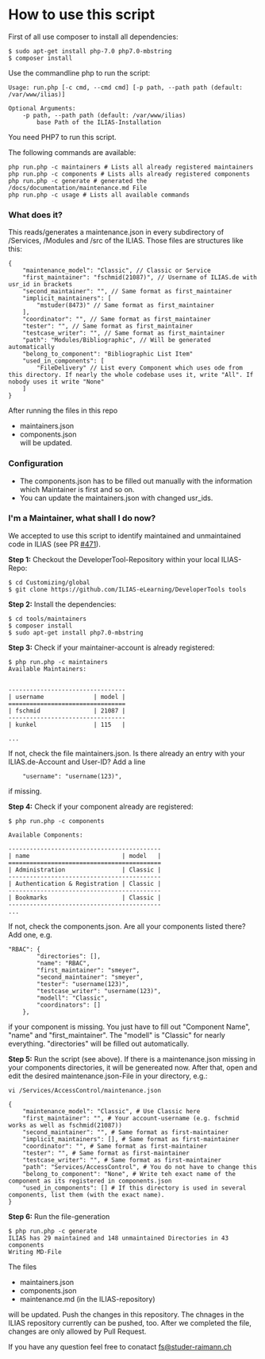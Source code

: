 # How to use this script
First of all use composer to install all dependencies:
```
$ sudo apt-get install php-7.0 php7.0-mbstring
$ composer install 
```

Use the commandline php to run the script:

```
Usage: run.php [-c cmd, --cmd cmd] [-p path, --path path (default: /var/www/ilias)]

Optional Arguments:
	-p path, --path path (default: /var/www/ilias)
		base Path of the ILIAS-Installation
```

You need PHP7 to run this script.

The following commands are available:

```
php run.php -c maintainers # Lists all already registered maintainers
php run.php -c components # Lists alls already registered components
php run.php -c generate # generated the /docs/documentation/maintenance.md File
php run.php -c usage # Lists all available commands
```

### What does it?
This reads/generates a maintenance.json in every subdirectory of /Services, /Modules and /src of the ILIAS. 
Those files are structures like this:

```
{
    "maintenance_model": "Classic", // Classic or Service 
    "first_maintainer": "fschmid(21087)", // Username of ILIAS.de with usr_id in brackets
    "second_maintainer": "", // Same format as first_maintainer
    "implicit_maintainers": [
        "mstuder(8473)" // Same format as first_maintainer
    ],
    "coordinator": "", // Same format as first_maintainer
    "tester": "", // Same format as first_maintainer
    "testcase_writer": "", // Same format as first_maintainer
    "path": "Modules/Bibliographic", // Will be generated automatically
    "belong_to_component": "Bibliographic List Item"
    "used_in_components": [
        "FileDelivery" // List every Component which uses ode from this directory. If nearly the whole codebase uses it, write "All". If nobody uses it write "None"
    ]
}
```

After running the files in this repo
- maintainers.json  
- components.json  
will be updated.  

### Configuration
- The components.json has to be filled out manually with the information which Maintainer is first and so on.
- You can update the maintainers.json with changed usr_ids. 

### <a name="howto"></a>I'm a Maintainer, what shall I do now?
We accepted to use this script to identify maintained and unmaintained code in ILIAS (see PR [#471](https://github.com/ILIAS-eLearning/ILIAS/pull/471#issuecomment-292930088)).

**Step 1:**
Checkout the DeveloperTool-Repository within your local ILIAS-Repo:

```
$ cd Customizing/global
$ git clone https://github.com/ILIAS-eLearning/DeveloperTools tools
```

**Step 2:**
Install the dependencies:

```
$ cd tools/maintainers
$ composer install
$ sudo apt-get install php7.0-mbstring
```

**Step 3:**
Check if your maintainer-account is already registered:

```
$ php run.php -c maintainers
Available Maintainers:


---------------------------------
| username              | model |
=================================
| fschmid               | 21087 |
---------------------------------
| kunkel                | 115   |

...

```

If not, check the file maintainers.json. Is there already an entry with your ILIAS.de-Account and User-ID? 
Add a line

```
	"username": "username(123)",
```

if missing.

**Step 4:**
Check if your component already are registered:

```
$ php run.php -c components

Available Components:

-------------------------------------------
| name                          | model   |
===========================================
| Administration                | Classic |
-------------------------------------------
| Authentication & Registration | Classic |
-------------------------------------------
| Bookmarks                     | Classic |
-------------------------------------------
...
```

If not, check the components.json. Are all your components listed there? Add one, e.g.

```
"RBAC": {
        "directories": [],
        "name": "RBAC",
        "first_maintainer": "smeyer",
        "second_maintainer": "smeyer",
        "tester": "username(123)",
        "testcase_writer": "username(123)",
        "modell": "Classic",
        "coordinators": []
    },
```

if your component is missing. You just have to fill out "Component Name", "name" and 
"first_maintainer". The "modell" is "Classic" for nearly everything. "directories" will be 
filled out automatically.

**Step 5:**
Run the script (see above). If there is a maintenance.json missing in your components directories, 
it will be genereated now.
After that, open and edit the desired maintenance.json-File in your directory, e.g.:

```
vi /Services/AccessControl/maintenance.json

{
    "maintenance_model": "Classic", # Use Classic here
    "first_maintainer": "", # Your account-username (e.g. fschmid works as well as fschmid(21087))
    "second_maintainer": "", # Same format as first-maintainer
    "implicit_maintainers": [], # Same format as first-maintainer
    "coordinator": "", # Same format as first-maintainer
    "tester": "", # Same format as first-maintainer
    "testcase_writer": "", # Same format as first-maintainer
    "path": "Services/AccessControl", # You do not have to change this
    "belong_to_component": "None", # Write teh exact name of the component as its registered in components.json
    "used_in_components": [] # If this directory is used in several components, list them (with the exact name).
}
```

**Step 6:**
Run the file-generation

```
$ php run.php -c generate
ILIAS has 29 maintained and 148 unmaintained Directories in 43 components
Writing MD-File

```

The files 
- maintainers.json
- components.json
- maintenance.md (in the ILIAS-repository)

will be updated. Push the changes in this repository. The chnages in the ILIAS repository currently 
can be pushed, too. After we completed the file, changes are only allowed by Pull Request.
 
If you have any question feel free to conatact fs@studer-raimann.ch

